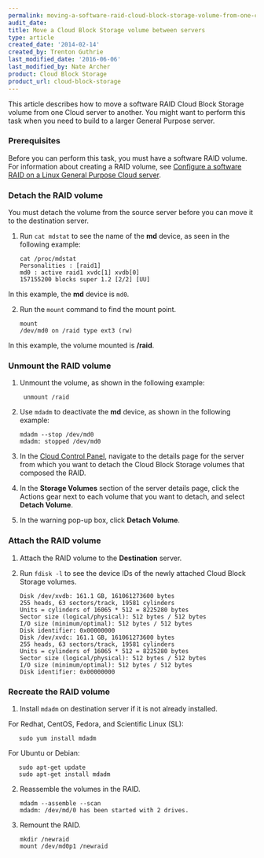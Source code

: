```yaml
---
permalink: moving-a-software-raid-cloud-block-storage-volume-from-one-cloud-server-to-another/
audit_date:
title: Move a Cloud Block Storage volume between servers
type: article
created_date: '2014-02-14'
created_by: Trenton Guthrie
last_modified_date: '2016-06-06'
last_modified_by: Nate Archer
product: Cloud Block Storage
product_url: cloud-block-storage
---
```


This article describes how to move a software RAID Cloud Block Storage
volume from one Cloud server to another. You might want to perform this
task when you need to build to a larger General Purpose server.

### Prerequisites

Before you can perform this task, you must have a software RAID volume.
For information about creating a RAID volume, see [Configure a software RAID on a Linux General Purpose Cloud server](/how-to/configuring-a-software-raid-on-a-linux-general-purpose-cloud-server).

### Detach the RAID volume

You must detach the volume from the source server before you can move it
to the destination server.

1. Run `cat mdstat` to see the name of the **md** device, as seen in the
following example:

       cat /proc/mdstat
       Personalities : [raid1]
       md0 : active raid1 xvdc[1] xvdb[0]
       157155200 blocks super 1.2 [2/2] [UU]

  In this example, the **md** device is `md0`.

2. Run the `mount` command to find the mount point.

       mount
       /dev/md0 on /raid type ext3 (rw)

  In this example, the volume mounted is **/raid**.

### Unmount the RAID volume

1. Unmount the volume, as shown in the following example:

        unmount /raid

2. Use `mdadm` to deactivate the **md** device, as shown in the following
example:

       mdadm --stop /dev/md0
       mdadm: stopped /dev/md0

3. In the [Cloud Control Panel](http://mycloud.rackspace.com), navigate to the
details page for the server from which you want to detach the Cloud
Block Storage volumes that composed the RAID.

4. In the **Storage Volumes** section of the server details page, click the
Actions gear next to each volume that you want to detach, and select
**Detach Volume**.

5. In the warning pop-up box, click **Detach Volume**.

### Attach the RAID volume

1. Attach the RAID volume to the **Destination** server.


2. Run `fdisk -l` to see the device IDs of the newly attached Cloud Block
Storage volumes.

       Disk /dev/xvdb: 161.1 GB, 161061273600 bytes
       255 heads, 63 sectors/track, 19581 cylinders
       Units = cylinders of 16065 * 512 = 8225280 bytes
       Sector size (logical/physical): 512 bytes / 512 bytes
       I/O size (minimum/optimal): 512 bytes / 512 bytes
       Disk identifier: 0x00000000
       Disk /dev/xvdc: 161.1 GB, 161061273600 bytes
       255 heads, 63 sectors/track, 19581 cylinders
       Units = cylinders of 16065 * 512 = 8225280 bytes
       Sector size (logical/physical): 512 bytes / 512 bytes
       I/O size (minimum/optimal): 512 bytes / 512 bytes
       Disk identifier: 0x00000000

### Recreate the RAID volume

1. Install `mdadm` on destination server if it is not already installed.

  For Redhat, CentOS, Fedora, and Scientific Linux (SL):

       sudo yum install mdadm

  For Ubuntu or Debian:

       sudo apt-get update
       sudo apt-get install mdadm

2. Reassemble the volumes in the RAID.

       mdadm --assemble --scan
       mdadm: /dev/md/0 has been started with 2 drives.

3. Remount the RAID.

       mkdir /newraid
       mount /dev/md0p1 /newraid
